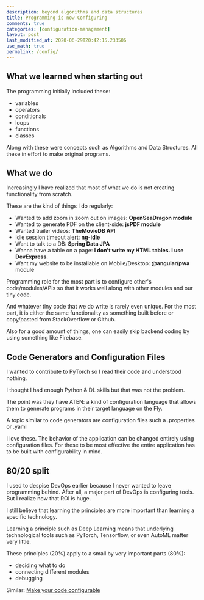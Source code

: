 ```yaml
---
description: beyond algorithms and data structures
title: Programming is now Configuring
comments: true
categories: [configuration-management]
layout: post
last_modified_at: 2020-06-29T20:42:15.233506
use_math: true
permalink: /config/
---
```


## What we learned when starting out
The programming initially included these:
- variables
- operators
- conditionals
- loops
- functions
- classes

Along with these were concepts such as Algorithms and Data Structures. All these in effort to make original programs.

## What we do
Increasingly I have realized that most of what we do is not creating functionality from scratch.

These are the kind of things I do regularly:
- Wanted to add zoom in zoom out on images: **OpenSeaDragon module**
- Wanted to generate PDF on the client-side: **jsPDF module**
- Wanted trailer videos: **TheMovieDB API**
- Idle session timeout alert: **ng-idle**
- Want to talk to a DB: **Spring Data JPA**
- Wanna have a table on a page: **I don't write my HTML tables. I use DevExpress**.
- Want my website to be installable on Mobile/Desktop: **@angular/pwa** module

Programming role for the most part is to configure other's code/modules/APIs so that it works well along with other modules and our tiny code.

And whatever tiny code that we do write is rarely even unique. For the most part, it is either the same functionality as something built before or copy/pasted from StackOverflow or Github.

Also for a good amount of things, one can easily skip backend coding by using something like Firebase.

## Code Generators and Configuration Files
I wanted to contribute to PyTorch so I read their code and understood nothing.

I thought I had enough Python & DL skills but that was not the problem.

The point was they have ATEN: a kind of configuration language that allows them to generate programs in their target language on the Fly.

A topic similar to code generators are configuration files such a .properties or .yaml

I love these. The behavior of the application can be changed entirely using configuration files. For these to be most effective the entire application has to be built with configurability in mind.

## 80/20 split
I used to despise DevOps earlier because I never wanted to leave programming behind. After all, a major part of DevOps is configuring tools. But I realize now that ROI is huge.

I still believe that learning the principles are more important than learning a specific technology.

Learning a principle such as Deep Learning means that underlying technological tools such as PyTorch, Tensorflow, or even AutoML matter very little.

These principles (20%) apply to a small by very important parts (80%):
- deciding what to do
- connecting different modules
- debugging

Similar: [Make your code configurable](/code_configurable/)